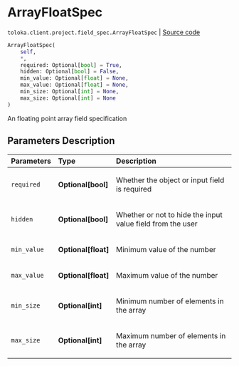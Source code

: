 # ArrayFloatSpec
`toloka.client.project.field_spec.ArrayFloatSpec` | [Source code](https://github.com/Toloka/toloka-kit/blob/v0.1.25/src/client/project/field_spec.py#L177)

```python
ArrayFloatSpec(
    self,
    *,
    required: Optional[bool] = True,
    hidden: Optional[bool] = False,
    min_value: Optional[float] = None,
    max_value: Optional[float] = None,
    min_size: Optional[int] = None,
    max_size: Optional[int] = None
)
```

An floating point array field specification

## Parameters Description

| Parameters | Type | Description |
| :----------| :----| :-----------|
`required`|**Optional\[bool\]**|<p>Whether the object or input field is required</p>
`hidden`|**Optional\[bool\]**|<p>Whether or not to hide the input value field from the user</p>
`min_value`|**Optional\[float\]**|<p>Minimum value of the number</p>
`max_value`|**Optional\[float\]**|<p>Maximum value of the number</p>
`min_size`|**Optional\[int\]**|<p>Minimum number of elements in the array</p>
`max_size`|**Optional\[int\]**|<p>Maximum number of elements in the array</p>

